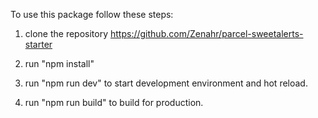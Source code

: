 To use this package follow these steps:

1. clone the repository
https://github.com/Zenahr/parcel-sweetalerts-starter

2. run "npm install"

3. run "npm run dev" to start development environment and hot reload.

4. run "npm run build" to build for production.